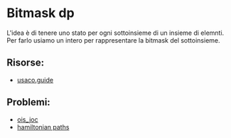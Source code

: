 # Bitmask dp
L'idea è di tenere uno stato per ogni sottoinsieme di un insieme di elemnti.    
Per farlo usiamo un intero per rappresentare la bitmask del sottoinsieme.
## Risorse:
- [usaco.guide](https://usaco.guide/gold/dp-bitmasks)
## Problemi:
- [ois_joc](https://training.olinfo.it/task/ois_joc)
- [hamiltonian paths](https://cses.fi/problemset/task/1690)